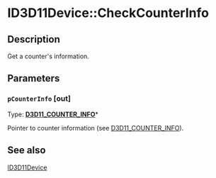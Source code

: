 # ID3D11Device::CheckCounterInfo

## Description

Get a counter's information.

## Parameters

### `pCounterInfo` [out]

Type: **[D3D11_COUNTER_INFO](https://learn.microsoft.com/windows/desktop/api/d3d11/ns-d3d11-d3d11_counter_info)***

Pointer to counter information (see [D3D11_COUNTER_INFO](https://learn.microsoft.com/windows/desktop/api/d3d11/ns-d3d11-d3d11_counter_info)).

## See also

[ID3D11Device](https://learn.microsoft.com/windows/desktop/api/d3d11/nn-d3d11-id3d11device)